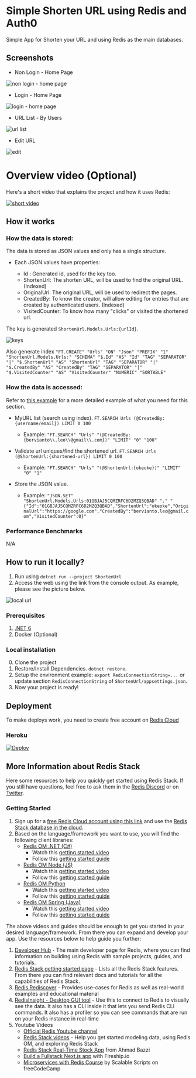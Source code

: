 # Simple Shorten URL using Redis and Auth0

Simple App for Shorten your URL and using Redis as the main databases.

## Screenshots

* Non Login - Home Page

![non login - home page](https://user-images.githubusercontent.com/15927349/185797075-40fb4fa9-b928-417c-8886-eb4134afc564.png)

* Login - Home Page

![login - home page](https://user-images.githubusercontent.com/15927349/185797124-65df6999-ecd4-4889-a93e-66f21e0354a0.png)

* URL List - By Users

![url list](https://user-images.githubusercontent.com/15927349/185799021-c377edcb-8fd4-4290-be83-0ac447f3480d.png)

* Edit URL

![edit](https://user-images.githubusercontent.com/15927349/185799033-91b860a7-890d-41ab-aa16-e4c554f7b127.png)


# Overview video (Optional)

Here's a short video that explains the project and how it uses Redis:

[![short video](https://i.ytimg.com/vi/BAVv3r51VKA/maxresdefault.jpg)](https://youtu.be/BAVv3r51VKA)

## How it works

### How the data is stored:

The data is stored as JSON values and only has a single structure.

* Each JSON values have properties:

  * Id : Generated id, used for the key too.
  * ShortenUrl: The shorten URL, will be used to find the original URL. (Indexed)
  * OriginalUrl: The original URL, will be used to redirect the pages.
  * CreatedBy: To know the creator, will allow editing for entries that are created by authenticated users. (Indexed)
  * VisitedCounter: To know how many "clicks" or visited the shortened url.

The key is generated `ShortenUrl.Models.Urls:{urlId}`.

![keys](https://user-images.githubusercontent.com/15927349/187076057-a58836d6-fc2a-4f90-96db-7bb55151829f.png)

Also generate index `"FT.CREATE" "Urls" "ON" "Json" "PREFIX" "1" "ShortenUrl.Models.Urls:" "SCHEMA" "$.Id" "AS" "Id" "TAG" "SEPARATOR" "|" "$.ShortenUrl" "AS" "ShortenUrl" "TAG" "SEPARATOR" "|" "$.CreatedBy" "AS" "CreatedBy" "TAG" "SEPARATOR" "|" "$.VisitedCounter" "AS" "VisitedCounter" "NUMERIC" "SORTABLE"`

### How the data is accessed:

Refer to [this example](https://github.com/redis-developer/basic-analytics-dashboard-redis-bitmaps-nodejs#how-the-data-is-accessed) for a more detailed example of what you need for this section.

* MyURL list (search using index). `FT.SEARCH Urls (@CreatedBy:{username/email}) LIMIT 0 100`
  * Example: `"FT.SEARCH" "Urls" "(@CreatedBy:{bervianto\\.leo\\@gmail\\.com})" "LIMIT" "0" "100"`

* Validate url uniques/find the shortened url. `FT.SEARCH Urls (@ShortenUrl:{shortened-url}) LIMIT 0 100`
  * Example: `"FT.SEARCH" "Urls" "(@ShortenUrl:{okeoke})" "LIMIT" "0" "1"`

* Store the JSON value.

  * Example: `"JSON.SET" "ShortenUrl.Models.Urls:01GBJAJ5CQMZRFC6D2MZQ3QBAD" "." "{"Id":"01GBJAJ5CQMZRFC6D2MZQ3QBAD","ShortenUrl":"okeoke","OriginalUrl":"https://google.com","CreatedBy":"bervianto.leo@gmail.com","VisitedCounter":0}"`

### Performance Benchmarks

N/A

## How to run it locally?

1. Run using `dotnet run --project ShortenUrl`
2. Access the web using the link from the console output. As example, please see the picture below.

![local url](https://user-images.githubusercontent.com/15927349/185796855-530543e0-c4ca-47e3-afba-11b6119324d0.png)

### Prerequisites

1. [.NET 6](https://dotnet.microsoft.com/en-us/download/dotnet/6.0)
2. Docker (Optional)

### Local installation

0. Clone the project
1. Restore/Install Dependencies. `dotnet restore`.
2. Setup the environment example: `export RedisConnectionString=...` or update section `RedisConnectionString` of `ShortenUrl/appsettings.json`.
3. Now your project is ready!

## Deployment

To make deploys work, you need to create free account on [Redis Cloud](https://redis.info/try-free-dev-to)

### Heroku

[![Deploy](https://www.herokucdn.com/deploy/button.svg)](https://heroku.com/deploy?template=https://github.com/bervProject/shorten-url)

## More Information about Redis Stack

Here some resources to help you quickly get started using Redis Stack. If you still have questions, feel free to ask them in the [Redis Discord](https://discord.gg/redis) or on [Twitter](https://twitter.com/redisinc).

### Getting Started

1. Sign up for a [free Redis Cloud account using this link](https://redis.info/try-free-dev-to) and use the [Redis Stack database in the cloud](https://developer.redis.com/create/rediscloud).
1. Based on the language/framework you want to use, you will find the following client libraries:
    - [Redis OM .NET (C#)](https://github.com/redis/redis-om-dotnet)
        - Watch this [getting started video](https://www.youtube.com/watch?v=ZHPXKrJCYNA)
        - Follow this [getting started guide](https://redis.io/docs/stack/get-started/tutorials/stack-dotnet/)
    - [Redis OM Node (JS)](https://github.com/redis/redis-om-node)
        - Watch this [getting started video](https://www.youtube.com/watch?v=KUfufrwpBkM)
        - Follow this [getting started guide](https://redis.io/docs/stack/get-started/tutorials/stack-node/)
    - [Redis OM Python](https://github.com/redis/redis-om-python)
        - Watch this [getting started video](https://www.youtube.com/watch?v=PPT1FElAS84)
        - Follow this [getting started guide](https://redis.io/docs/stack/get-started/tutorials/stack-python/)
    - [Redis OM Spring (Java)](https://github.com/redis/redis-om-spring)
        - Watch this [getting started video](https://www.youtube.com/watch?v=YhQX8pHy3hk)
        - Follow this [getting started guide](https://redis.io/docs/stack/get-started/tutorials/stack-spring/)

The above videos and guides should be enough to get you started in your desired language/framework. From there you can expand and develop your app. Use the resources below to help guide you further:

1. [Developer Hub](https://redis.info/devhub) - The main developer page for Redis, where you can find information on building using Redis with sample projects, guides, and tutorials.
1. [Redis Stack getting started page](https://redis.io/docs/stack/) - Lists all the Redis Stack features. From there you can find relevant docs and tutorials for all the capabilities of Redis Stack.
1. [Redis Rediscover](https://redis.com/rediscover/) - Provides use-cases for Redis as well as real-world examples and educational material
1. [RedisInsight - Desktop GUI tool](https://redis.info/redisinsight) - Use this to connect to Redis to visually see the data. It also has a CLI inside it that lets you send Redis CLI commands. It also has a profiler so you can see commands that are run on your Redis instance in real-time
1. Youtube Videos
    - [Official Redis Youtube channel](https://redis.info/youtube)
    - [Redis Stack videos](https://www.youtube.com/watch?v=LaiQFZ5bXaM&list=PL83Wfqi-zYZFIQyTMUU6X7rPW2kVV-Ppb) - Help you get started modeling data, using Redis OM, and exploring Redis Stack
    - [Redis Stack Real-Time Stock App](https://www.youtube.com/watch?v=mUNFvyrsl8Q) from Ahmad Bazzi
    - [Build a Fullstack Next.js app](https://www.youtube.com/watch?v=DOIWQddRD5M) with Fireship.io
    - [Microservices with Redis Course](https://www.youtube.com/watch?v=Cy9fAvsXGZA) by Scalable Scripts on freeCodeCamp
